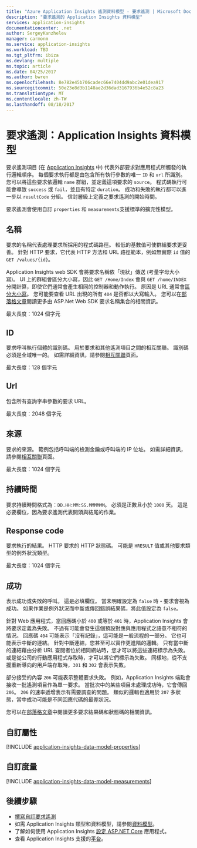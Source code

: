 ```yaml
---
title: "Azure Application Insights 遙測資料模型 - 要求遙測 | Microsoft Docs"
description: "要求遙測的 Application Insights 資料模型"
services: application-insights
documentationcenter: .net
author: SergeyKanzhelev
manager: carmonm
ms.service: application-insights
ms.workload: TBD
ms.tgt_pltfrm: ibiza
ms.devlang: multiple
ms.topic: article
ms.date: 04/25/2017
ms.author: bwren
ms.openlocfilehash: 8e782e45b706cadec66e7404dd9abc2e01dea917
ms.sourcegitcommit: 50e23e8d3b1148ae2d36dad3167936b4e52c8a23
ms.translationtype: MT
ms.contentlocale: zh-TW
ms.lasthandoff: 08/18/2017
---
```

# <a name="request-telemetry-application-insights-data-model"></a>要求遙測：Application Insights 資料模型

要求遙測項目 (在 [Application Insights](app-insights-overview.md) 中) 代表外部要求對應用程式所觸發的執行邏輯順序。 每個要求執行都是由包含所有執行參數的唯一 `ID` 和 `url` 所識別。 您可以將這些要求依邏輯 `name` 群組，並定義這項要求的 `source`。 程式碼執行可能會導致 `success` 或 `fail`，並且有特定 `duration`。 成功和失敗的執行都可以進一步以 `resultCode` 分組。 信封層級上定義之要求遙測的開始時間。

要求遙測會使用自訂 `properties` 和 `measurements`支援標準的擴充性模型。

## <a name="name"></a>名稱

要求的名稱代表處理要求所採用的程式碼路徑。 較低的基數值可使群組要求更妥善。 針對 HTTP 要求，它代表 HTTP 方法和 URL 路徑範本，例如無實際 `id` 值的 `GET /values/{id}`。

Application Insights web SDK 會將要求名稱依「現狀」傳送 (考量字母大小寫)。 UI 上的群組會區分大小寫，因此 `GET /Home/Index` 會與 `GET /home/INDEX` 分開計算，即使它們通常會產生相同的控制器和動作執行。 原因是 URL 通常會[區分大小寫](http://www.w3.org/TR/WD-html40-970708/htmlweb.html)。 您可能要查看 URL 出現的所有 `404` 是否都以大寫輸入。 您可以在[部落格文章](http://apmtips.com/blog/2015/02/23/request-name-and-url/)閱讀更多由 ASP.Net Web SDK 要求名稱集合的相關資訊。

最大長度︰1024 個字元

## <a name="id"></a>ID

要求呼叫執行個體的識別碼。 用於要求和其他遙測項目之間的相互關聯。 識別碼必須是全域唯一的。 如需詳細資訊，請參閱[相互關聯](application-insights-correlation.md)頁面。

最大長度︰128 個字元

## <a name="url"></a>Url

包含所有查詢字串參數的要求 URL。

最大長度︰2048 個字元

## <a name="source"></a>來源

要求的來源。 範例包括呼叫端的檢測金鑰或呼叫端的 IP 位址。 如需詳細資訊，請參閱[相互關聯](application-insights-correlation.md)頁面。

最大長度︰1024 個字元

## <a name="duration"></a>持續時間

要求持續時間格式為︰`DD.HH:MM:SS.MMMMMM`。 必須是正數且小於 `1000` 天。 這是必要欄位，因為要求遙測代表開頭與結尾的作業。

## <a name="response-code"></a>Response code

要求執行的結果。 HTTP 要求的 HTTP 狀態碼。 可能是 `HRESULT` 值或其他要求類型的例外狀況類型。

最大長度︰1024 個字元

## <a name="success"></a>成功

表示成功或失敗的呼叫。 這是必填欄位。 當未明確設定為 `false` 時 - 要求會視為成功。 如果作業是例外狀況而中斷或傳回錯誤結果碼，將此值設定為 `false`。

針對 Web 應用程式，當回應碼小於 `400` 或等於 `401` 時，Application Insights 會將要求定義為失敗。 不過有可能會發生這個預設對應與應用程式之語意不相符的情況。 回應碼 `404` 可能表示「沒有記錄」，這可能是一般流程的一部分。 它也可能表示中斷的連結。 針對中斷連結，您甚至可以實作更進階的邏輯。 只有當中斷的連結藉由分析 URL 查閱者位於相同網站時，您才可以將這些連結標示為失敗。 或是從公司的行動應用程式存取時，才可以將它們標示為失敗。 同樣地，從不支援重新導向的用戶端存取時，`301` 和 `302` 會表示失敗。

部分接受的內容 `206` 可能表示整體要求失敗。 例如，Application Insights 端點會接收一批遙測項目作為單一要求。 當批次中的某些項目未處理成功時，它會傳回 `206`。 `206` 的速率遞增表示有需要調查的問題。 類似的邏輯也適用於 `207` 多狀態，當中成功可能是不同回應代碼的最差狀況。

您可以在[部落格文章](http://apmtips.com/blog/2016/12/03/request-success-and-response-code/)中閱讀更多要求結果碼和狀態碼的相關資訊。

## <a name="custom-properties"></a>自訂屬性

[!INCLUDE [application-insights-data-model-properties](../../includes/application-insights-data-model-properties.md)]

## <a name="custom-measurements"></a>自訂度量

[!INCLUDE [application-insights-data-model-measurements](../../includes/application-insights-data-model-measurements.md)]

## <a name="next-steps"></a>後續步驟

- [撰寫自訂要求遙測](app-insights-api-custom-events-metrics.md#trackrequest)
- 如需 Application Insights 類型和資料模型，請參閱[資料模型](application-insights-data-model.md)。
- 了解如何使用 Application Insights [設定 ASP.NET Core](app-insights-asp-net.md) 應用程式。
- 查看 Application Insights 支援的[平台](app-insights-platforms.md)。
